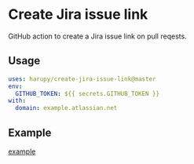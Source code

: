 # Create Jira issue link

GitHub action to create a Jira issue link on pull reqests.

## Usage

```yml
uses: harupy/create-jira-issue-link@master
env:
  GITHUB_TOKEN: ${{ secrets.GITHUB_TOKEN }}
with:
  domain: example.atlassian.net
```

## Example

[example](./.github/workflows/example.yml)
